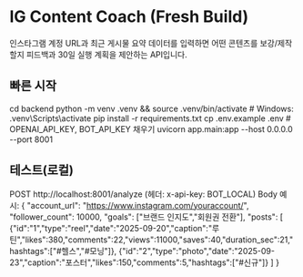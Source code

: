 # IG Content Coach (Fresh Build)
인스타그램 계정 URL과 최근 게시물 요약 데이터를 입력하면
어떤 콘텐츠를 보강/제작할지 피드백과 30일 실행 계획을 제안하는 API입니다.

## 빠른 시작
cd backend
python -m venv .venv && source .venv/bin/activate  # Windows: .venv\Scripts\activate
pip install -r requirements.txt
cp .env.example .env  # OPENAI_API_KEY, BOT_API_KEY 채우기
uvicorn app.main:app --host 0.0.0.0 --port 8001

## 테스트(로컬)
POST http://localhost:8001/analyze  (헤더: x-api-key: BOT_LOCAL)
Body 예시:
{
  "account_url": "https://www.instagram.com/youraccount/",
  "follower_count": 10000,
  "goals": ["브랜드 인지도","회원권 전환"],
  "posts": [
    {"id":"1","type":"reel","date":"2025-09-20","caption":"루틴","likes":380,"comments":22,"views":11000,"saves":40,"duration_sec":21,"hashtags":["#헬스","#모닝"]},
    {"id":"2","type":"photo","date":"2025-09-23","caption":"포스터","likes":150,"comments":5,"hashtags":["#신규"]}
  ]
}
